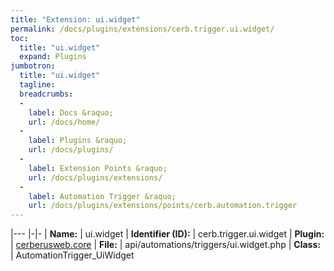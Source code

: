 ```yaml
---
title: "Extension: ui.widget"
permalink: /docs/plugins/extensions/cerb.trigger.ui.widget/
toc:
  title: "ui.widget"
  expand: Plugins
jumbotron:
  title: "ui.widget"
  tagline: 
  breadcrumbs:
  -
    label: Docs &raquo;
    url: /docs/home/
  -
    label: Plugins &raquo;
    url: /docs/plugins/
  -
    label: Extension Points &raquo;
    url: /docs/plugins/extensions/
  -
    label: Automation Trigger &raquo;
    url: /docs/plugins/extensions/points/cerb.automation.trigger
---
```


|---
|-|-
| **Name:** | ui.widget
| **Identifier (ID):** | cerb.trigger.ui.widget
| **Plugin:** | [cerberusweb.core](/docs/plugins/cerberusweb.core/)
| **File:** | api/automations/triggers/ui.widget.php
| **Class:** | AutomationTrigger_UiWidget

